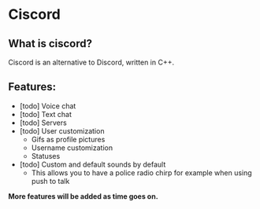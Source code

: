 # Ciscord

## What is ciscord?

Ciscord is an alternative to Discord, written in C++.

## Features:

- [todo] Voice chat
- [todo] Text chat
- [todo] Servers
- [todo] User customization
    * Gifs as profile pictures
    * Username customization
    * Statuses
- [todo] Custom and default sounds by default
    * This allows you to have a police radio chirp for example when using push to talk

**More features will be added as time goes on.**
